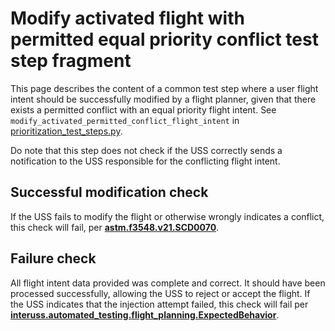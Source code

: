 # Modify activated flight with permitted equal priority conflict test step fragment

This page describes the content of a common test step where a user flight intent should be successfully modified by a
flight planner, given that there exists a permitted conflict with an equal priority flight intent.
See `modify_activated_permitted_conflict_flight_intent` in [prioritization_test_steps.py](prioritization_test_steps.py).

Do note that this step does not check if the USS correctly sends a notification to the USS responsible for the
conflicting flight intent.

## Successful modification check

If the USS fails to modify the flight or otherwise wrongly indicates a conflict, this check will fail, per
**[astm.f3548.v21.SCD0070](../../requirements/astm/f3548/v21.md)**.

## Failure check

All flight intent data provided was complete and correct. It should have been processed successfully, allowing the USS
to reject or accept the flight. If the USS indicates that the injection attempt failed, this check will fail per
**[interuss.automated_testing.flight_planning.ExpectedBehavior](../../requirements/interuss/automated_testing/flight_planning.md)**.
